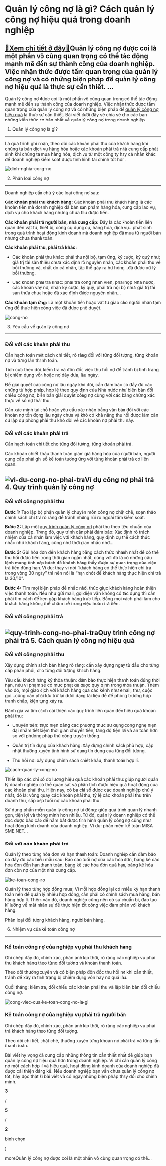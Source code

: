 Quản lý công nợ là gì? Cách quản lý công nợ hiệu quả trong doanh nghiệp
=======================================================================

[:gift:Xem chi tiết ở đây:gift:](https://hddtvn.com/quan-ly-cong-no-la-gi-cach-quan-ly-cong-no-hieu-qua-trong-doanh-nghiep/)Quản lý công nợ được coi là một phần vô cùng quan trọng có thể tác động mạnh mẽ đến sự thành công của doanh nghiệp. Việc nhận thức được tầm quan trọng của quản lý công nợ và có những biện pháp để quản lý công nợ hiệu quả là thực sự cần thiết. …
----------------------------------------------------------------------------------------------------------------------------------------------------------------------------------------------------------------------------------------------------

Quản lý công nợ được coi là một phần vô cùng quan trọng có thể tác động mạnh mẽ đến sự thành công của doanh nghiệp. Việc nhận thức được tầm quan trọng của quản lý công nợ và có những biện pháp để [quản lý công nợ hiệu quả](http://www.misa.com.vn/tin-tuc/chi-tiet/newsid/62366/The-nao-la-cong-no-khach-hang-va-lam-the-nao-de-quan-ly-cong-no-khach-hang-hieu-qua) là thực sự cần thiết. Bài viết dưới đây sẽ chia sẻ cho các bạn những kiến thức cơ bản nhất về quản lý công nợ trong doanh nghiệp.


1. Quản lý công nợ là gì?
-------------------------


Là quá trình ghi nhận, theo dõi các khoản phải thu của khách hàng khi chúng ta bán dịch vụ hàng hóa hoặc các khoản phải trả nhà cung cấp phát sinh khi chúng ta mua hàng hóa, dịch vụ từ một công ty hay cá nhân khác để doanh nghiệp kiểm soát được tình hình tài chính tốt hơn.


![dinh-nghia-cong-no](https://hddtvn.com/wp-content/uploads/2021/01/dinh-nghia-cong-no-2.jpg)


2. Phân loại công nợ
--------------------


Doanh nghiệp cần chú ý các loại công nợ sau:


**Các khoản phải thu khách hàng:** Các khoản phải thu khách hàng là các khoản tiền mà doanh nghiệp đã bán sản phẩm hàng hóa, cung cấp lao vụ, dịch vụ cho khách hàng nhưng chưa thu được tiền.


**Các khoản phải trả người bán, nhà cung cấp:** Đây là các khoản tiền liên quan đến vật tư, thiết bị, công cụ dụng cụ, hàng hóa, dịch vụ…phát sinh trong quá trình hoạt động kinh doanh mà doanh nghiệp đã mua từ người bán nhưng chưa thanh toán.


**Các khoản phải thu, phải trả khác:**




* Các khoản phải thu khác: phải thu nội bộ, tạm ứng, ký cược, ký quỹ như: giá trị tài sản thiếu chưa xác định rõ nguyên nhân, các khoản phải thu về bồi thường vật chất do cá nhân, tập thể gây ra hư hỏng…đã được xử lý bồi thường.

* Các khoản phải trả khác: phải trả công nhân viên, phải nộp Nhà nước, các khoản vay nợ, nhận ký cược, ký quỹ, phải trả nội bộ như: giá trị tài sản thừa chưa hoặc đã xác định được nguyên nhân…



**Các khoản tạm ứng:** Là một khoản tiền hoặc vật tư giao cho người nhận tạm ứng để thực hiện công việc đã được phê duyệt.


![cong-no](https://hddtvn.com/wp-content/uploads/2021/01/cong-no.jpg)


3. Yêu cầu về quản lý công nợ
-----------------------------


### Đối với các khoản phải thu


Cần hạch toán một cách chi tiết, rõ ràng đối với từng đối tượng, từng khoản nợ và từng lần thanh toán.


Tích cực theo dõi, kiểm tra và đôn đốc việc thu hồi nợ để tránh bị tình trạng bị chiếm dụng vốn hoặc nợ dây dưa, lâu ngày.


Để giải quyết các công nợ lâu ngày khó đòi, cần đảm bảo có đầy đủ các chứng từ hợp pháp, hợp lệ theo quy định của Nhà nước như biên bản đối chiếu công nợ, biên bản giải quyết công nợ cùng với các bằng chứng xác thực về số nợ thất thu.


Cần xác minh tại chỗ hoặc yêu cầu xác nhận bằng văn bản đối với các khoản nợ tồn đọng lâu ngày chưa và khó có khả năng thu hồi được làm căn cứ lập dự phòng phải thu khó đòi về các khoản nợ phải thu này.


### Đối với các khoản phải trả


Cần hạch toán chi tiết cho từng đối tượng, từng khoản phải trả.


Các khoản chiết khấu thanh toán giảm giá hàng hóa của người bán, người cung cấp phải ghi sổ kế toán tương ứng với từng khoản phải trả có liên quan.


![vi-du-cong-no-phai-tra](https://hddtvn.com/wp-content/uploads/2021/01/vi-du-cong-no-phai-tra.jpg)Ví dụ công nợ phải trả
4. Quy trình quản lý công nợ
----------------------------


### Đối với công nợ phải thu


**Bước 1:** Tạo lập bộ phận quản lý chuyên môn công nợ chặt chẽ, soạn thảo chính sách chi trả rõ ràng để tránh những rủi ro ngoài tầm kiểm soát.


**Bước 2:** Lập một [quy trình quản lý công nợ](http://www.misa.com.vn/tin-tuc/chi-tiet/newsid/62434/Quy-trinh-quan-ly-cong-no-phai-thu-hieu-qua-trong-doanh-nghiep) phải thu theo tiêu chuẩn của doanh nghiệp. Trong đó, quy trình cần phải đảm bảo: Xác định rõ trách nhiệm của cá nhân làm việc với khách hàng, quy định cụ thể cách thức nhắc nhở khách hàng, cũng như thời gian nhắc nhở…


**Bước 3:** Gửi hóa đơn đến khách hàng bằng cách thức nhanh nhất để có thể thu hồi được tiền trong thời gian ngắn nhất, cùng với đó là có những câu lệnh mang tính cấp bách để khách hàng thấy được sự quan trọng của việc trả tiền đúng hạn. Ví dụ: thay vì nói “khách hàng có thể thực hiện chi trả trong vòng 30 ngày” thì nên nói là “hạn chót để khách hàng thực hiện chi trả là 30/10”.


**Bước 4:** Tìm mọi biện pháp để nhắc nhở, thúc giục khách hàng hoàn thiện việc thanh toán. Nếu như gửi mail, gọi điện vẫn không có tác dụng thì cần phải tìm cách để hẹn gặp khách hàng trực tiếp. Bằng mọi cách phải làm cho khách hàng không thể chậm trễ trong việc hoàn trả tiền.


### Đối với công nợ phải trả


![quy-trinh-cong-no-phai-tra](https://hddtvn.com/wp-content/uploads/2021/01/quy-trinh-cong-no-phai-tra.gif)Quy trình công nợ phải trả
5. Cách quản lý công nợ hiệu quả
--------------------------------


### Đối với công nợ phải thu


Xây dựng chính sách bán hàng rõ ràng: cần xây dựng ngay từ đầu cho từng cấp phân phối, cho từng đối tượng khách hàng.


Yêu cầu khách hàng ký thỏa thuận: đảm bảo thực hiện thanh toán đúng thời hạn, nếu vi phạm sẽ có mức phạt đã được quy định trong thỏa thuận. Thêm vào đó, mọi giao dịch với khách hàng qua các kênh như email, thư, cuộc gọi…cũng cần phải lưu trữ lại dưới dạng tài liệu để đề phòng trường hợp tranh chấp, kiện tụng xảy ra.


Đánh giá và tìm cách cải thiện các quy trình liên quan đến hiệu quả khoản phải thu:




* Chuyển tiền: thực hiện bằng các phương thức sử dụng công nghệ hiện đại nhằm tiết kiệm thời gian chuyển tiền, tăng độ tiện lợi và an toàn hơn so với phương pháp thủ công truyền thống.

* Quản trị tín dụng của khách hàng: Xây dựng chính sách phù hợp, cập nhật thường xuyên tình hình sử dụng tín dụng của từng đối tượng.

* Thu hồi nợ: xây dựng chính sách chiết khấu, thanh toán hợp lí.



![cach-quan-ly-cong-no](https://hddtvn.com/wp-content/uploads/2021/01/cach-quan-ly-cong-no-1024x384-1.jpg)


Thiết lập các chỉ số đo lương hiệu quả các khoản phải thu: giúp người quản lý doanh nghiệp có thể quan sát và phân tích được hiệu quả hoạt động của các khoản phải thu. Hiện nay, có ba chỉ số được các doanh nghiệp chú ý nhất, đó là: vòng quay các khoản phải thu, tỷ lệ các khoản phải thu trên doanh thu, sắp xếp tuổi nợ các khoản phải thu.


Sử dụng phần mềm quản lý công nợ tự động: giúp quá trình quản lý nhanh gọn, tiện lợi và thông minh hơn nhiều. Từ đó, quản lý doanh nghiệp có thể đọc được báo cáo để nắm bắt được tình hình quản lý công nợ cũng như hoạt động kinh doanh của doanh nghiệp. Ví dụ: phần mềm kế toán MISA SME.NET…


### Đối với các khoản phải trả


Quản lý theo từng hóa đơn và hạn thanh toán: Doanh nghiệp cần đảm bảo có đầy đủ các biểu mẫu sau: Báo cáo tuổi nợ của các hóa đơn, bảng kê các hóa đơn đến hạn thanh toán, bảng kê các hóa đơn quá hạn, bảng kê hóa đơn còn nợ của một nhà cung cấp.


![ke-toan-cong-no](https://hddtvn.com/wp-content/uploads/2021/01/ke-toan-cong-no.jpg)


Quản lý theo từng hợp đồng mua: Vì mỗi hợp đồng lại có nhiều kỳ hạn thanh toán nên để quản lý nhiều hợp đồng, cần phải có chính sách mua hàng, bán hàng hợp lí. Thêm vào đó, doanh nghiệp cũng nên có sự chuẩn bị, đào tạo kĩ lưỡng về măt nhân sự để thực hiện tốt công việc đàm phán với khách hàng.


Phân loại đối tượng khách hàng, người bán hàng.


6. Nhiệm vụ của kế toán công nợ
-------------------------------


### Kế toán công nợ của nghiệp vụ phải thu khách hàng


Ghi chép đầy đủ, chính xác, phản ánh kịp thời, rõ ràng các nghiệp vụ phải thu khách hàng theo từng đối tượng và khoản thanh toán.


Theo dõi thường xuyên và có biện pháp đôn đốc thu hồi nợ khi cần thiết, tránh để xảy ra tình trạng bị chiếm dụng vốn hay nợ quá lâu.


Cuối tháng: kiểm tra, đối chiếu các khoản phải thu và lập biên bản đối chiếu công nợ.


![cong-viec-cua-ke-toan-cong-no-la-gi](https://hddtvn.com/wp-content/uploads/2021/01/cong-viec-cua-ke-toan-cong-no-la-gi.jpg)


### Kế toán công nợ của nghiệp vụ phải trả người bán


Ghi chép đầy đủ, chính xác, phản ánh kịp thời, rõ ràng các nghiệp vụ phải trả khách hàng theo từng đối tượng.


Theo dõi chi tiết, chặt chẽ, thường xuyên từng khoản nợ phải trả và từng lần thanh toán.


Bài viết hy vọng đã cung cấp những thông tin cần thiết nhất để giúp bạn quản lý công nợ hiệu quả hơn trong doanh nghiệp. Vì chỉ cần quản lý công nợ một cách hợp lí và hiệu quả, hoạt động kinh doanh của doanh nghiệp đã được cải thiện đáng kể. Nếu doanh nghiệp bạn vẫn chưa quản lý công nợ tốt, hãy đọc thật kĩ bài viết và có ngay những biện pháp thay đổi cho chính mình.








































**3**  

/  

**5**  

(  

**2**  

  

 bình chọn   

)


moreQuản lý công nợ được coi là một phần vô cùng quan trọng có thể…

